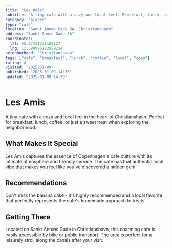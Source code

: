 ```yaml
---
title: "Les Amis"
subtitle: "A tiny cafe with a cozy and local feel. Breakfast, lunch, coffee, or a treat."
category: "places"
type: "cafe"
location: "Sankt Annæs Gade 3A, Christianshavn"
address: "Sankt Annæs Gade 3A"
coordinates:
  lat: 55.67431231188127
  lng: 12.590996122829214
neighborhood: "Christianshavn"
tags: ["cafe", "breakfast", "lunch", "coffee", "local", "cozy"]
rating: 4
visited: "2025-01-09"
published: "2025-01-09 14:30"
updated: "2025-01-09 14:30"
---
```


# Les Amis

A tiny cafe with a cozy and local feel in the heart of Christianshavn. Perfect for breakfast, lunch, coffee, or just a sweet treat when exploring the neighborhood.

## What Makes It Special

Les Amis captures the essence of Copenhagen's cafe culture with its intimate atmosphere and friendly service. The cafe has that authentic local vibe that makes you feel like you've discovered a hidden gem.

## Recommendations

Don't miss the banana cake - it's highly recommended and a local favorite that perfectly represents the cafe's homemade approach to treats.

## Getting There

Located on Sankt Annæs Gade in Christianshavn, this charming cafe is easily accessible by bike or public transport. The area is perfect for a leisurely stroll along the canals after your visit.
